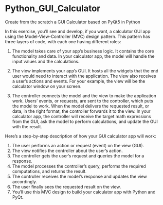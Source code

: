 # Python_GUI_Calculator
Create from the scratch a GUI Calculator based on PyQt5 in Python

In this exercise, you’ll see and develop, if you want, a calculator GUI app using the Model-View-Controller (MVC) design pattern. This pattern has three layers of code, with each one having different roles:

1) The model takes care of your app’s business logic. It contains the core functionality and data. In your calculator app, the model will handle the input values and the calculations.

2) The view implements your app’s GUI. It hosts all the widgets that the end user would need to interact with the application. The view also receives a   user’s actions and events. For your example, the view will be the calculator window on your screen.

3) The controller connects the model and the view to make the application work. Users’ events, or requests, are sent to the controller, which puts the model to work. When the model delivers the requested result, or data, in the right format, the controller forwards it to the view. In your calculator app, the controller will receive the target math expressions from the GUI, ask the model to perform calculations, and update the GUI with the result.

Here’s a step-by-step description of how your GUI calculator app will work:

1) The user performs an action or request (event) on the view (GUI).
2) The view notifies the controller about the user’s action.
3) The controller gets the user’s request and queries the model for a response.
4) The model processes the controller’s query, performs the required computations, and returns the result.
5) The controller receives the model’s response and updates the view accordingly.
6) The user finally sees the requested result on the view.
7) You’ll use this MVC design to build your calculator app with Python and PyQt.
